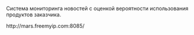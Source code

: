 Система мониторинга новостей с оценкой вероятности использования продуктов заказчика.
<p>http://mars.freemyip.com:8085/</p>
